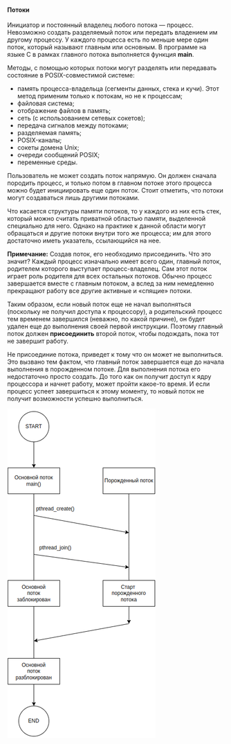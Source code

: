 #### Потоки

Инициатор и постоянный владелец любого потока — процесс. Невозможно создать разделяемый 
поток или передать владением им другому процессу. У каждого процесса есть по меньше мере один поток, 
который называют главным или основным. В программе на языке C в рамках главного потока выполняется функция **main**.

Методы, с помощью которых потоки могут разделять или передавать состояние в POSIX-совместимой системе:
- память процесса-владельца (сегменты данных, стека и кучи). 
Этот метод применим только к потокам, но не к процессам;
- файловая система;
- отображение файлов в память;
- сеть (с использованием сетевых сокетов);
- передача сигналов между потоками;
- разделяемая память;
- POSIX-каналы;
- сокеты домена Unix;
- очереди сообщений POSIX;
- переменные среды.

Пользователь не может создать поток напрямую. Он должен сначала породить процесс, 
и только потом в главном потоке этого процесса можно будет инициировать еще один поток. 
Стоит отметить, что потоки могут создаваться лишь другими потоками.

Что касается структуры памяти потоков, то у каждого из них есть стек, который
можно считать приватной областью памяти, выделенной специально для него.
Однако на практике к данной области могут обращаться и другие потоки внутри
того же процесса; им для этого достаточно иметь указатель, ссылающийся на нее.

**Примечание:**
Создав поток, его необходимо присоединить. Что это значит?
Каждый процесс изначально имеет всего один, главный поток, родителем которого выступает процесс-владелец. 
Сам этот поток играет роль родителя для всех остальных потоков. Обычно процесс завершается вместе с главным потоком, 
а вслед за ним немедленно прекращают работу все другие активные и «спящие» потоки.

Таким образом, если новый поток еще не начал выполняться (поскольку не получил доступа к процессору), 
а родительский процесс тем временем завершился (неважно, по какой причине), он будет удален еще до выполнения своей первой
инструкции. Поэтому главный поток должен **присоединить** второй поток, чтобы подождать, пока тот не завершит работу.

Не присоединие потока, приведет к тому что он может не  выполниться. Это вызвано тем фактом, что главный поток завершается 
еще до начала выполнения в порожденном потоке. Для выполнения потока его недостаточно просто создать. 
До того как он получит доступ к ядру процессора и начнет работу, может пройти какое-то время. 
И если процесс успеет завершиться к этому моменту, то новый поток не получит возможности успешно выполниться.

![Thread](https://github.com/GIYura/c-tutorial/blob/main/extreme-c/chapter-15/thread.png)

